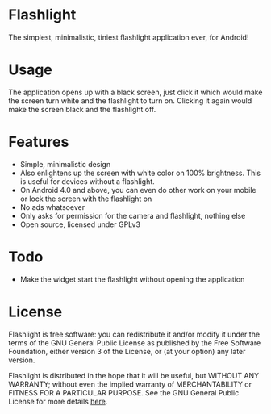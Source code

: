 Flashlight
=============

The simplest, minimalistic, tiniest flashlight application ever, for Android!

Usage
=====

The application opens up with a black screen, just click it which would make the screen turn white and the flashlight to turn on. Clicking it again would make the screen black and the flashlight off.

Features
========
 * Simple, minimalistic design
 * Also enlightens up the screen with white color on 100% brightness. This is useful for devices without a flashlight.
 * On Android 4.0 and above, you can even do other work on your mobile or lock the screen with the flashlight on
 * No ads whatsoever
 * Only asks for permission for the camera and flashlight, nothing else
 * Open source, licensed under GPLv3

Todo
====
 * Make the widget start the flashlight without opening the application

License
=======

Flashlight is free software: you can redistribute it and/or modify
it under the terms of the GNU General Public License as published by
the Free Software Foundation, either version 3 of the License, or
(at your option) any later version.

Flashlight is distributed in the hope that it will be useful,
but WITHOUT ANY WARRANTY; without even the implied warranty of
MERCHANTABILITY or FITNESS FOR A PARTICULAR PURPOSE. See the
GNU General Public License for more details [here](http://www.gnu.org/licenses/).

